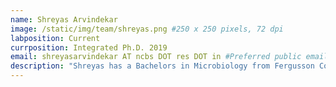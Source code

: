 ```yaml
---
name: Shreyas Arvindekar
image: /static/img/team/shreyas.png #250 x 250 pixels, 72 dpi
labposition: Current
currposition: Integrated Ph.D. 2019
email: shreyasarvindekar AT ncbs DOT res DOT in #Preferred public email address
description: "Shreyas has a Bachelors in Microbiology from Fergusson College, Pune. He is interested in cryo-EM, integrative modeling, as well as method development at the interface of the two. He has worked on integrative structure determination of chromatin remodeling assemblies. He is currently performing cryo-electron microscopy to deduce the structure of assemblies involved in cytokinesis. Above all he is motivated to get a coffee machine."
---
```

